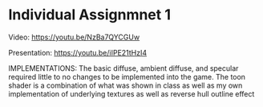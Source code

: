 # Individual Assignmnet 1
Video:
https://youtu.be/NzBa7QYCGUw

Presentation:
https://youtu.be/iIPE21tHzI4

IMPLEMENTATIONS:
The basic diffuse, ambient diffuse, and specular required little to no changes to be implemented into the game.
The toon shader is a combination of what was shown in class as well as my own implementation of underlying textures as well as reverse hull outline effect

